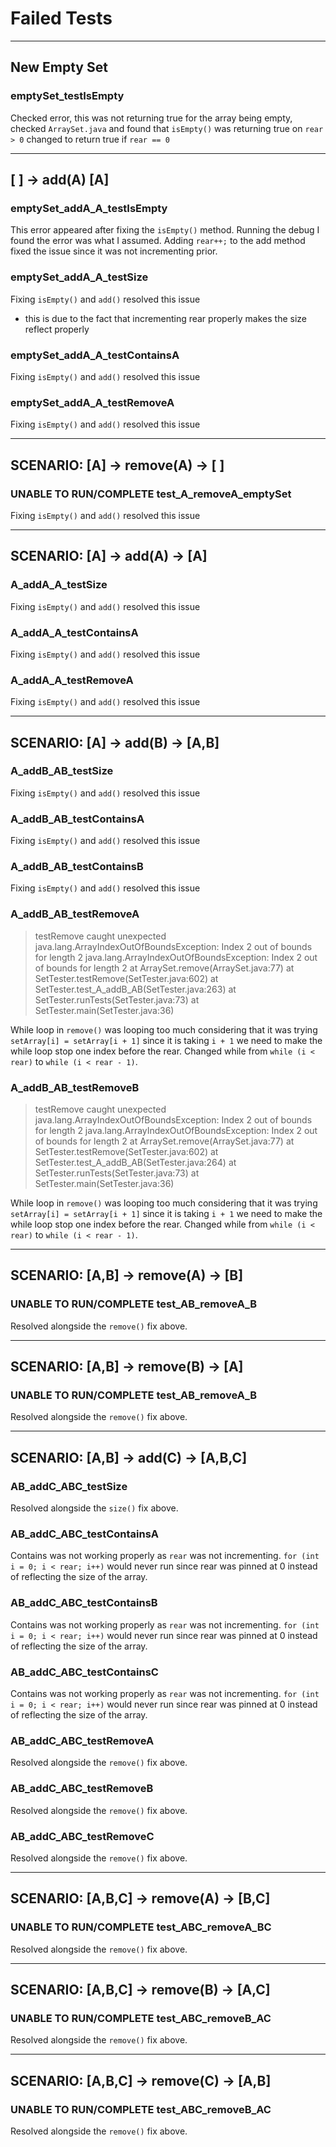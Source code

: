 # Failed Tests

---

## New Empty Set

### emptySet_testIsEmpty

Checked error, this was not returning true for the array being empty, checked `ArraySet.java` and found that `isEmpty()` was returning true on `rear > 0` changed to return true if `rear == 0`

---

## [ ] -> add(A) [A]

### emptySet_addA_A_testIsEmpty

This error appeared after fixing the `isEmpty()` method. Running the debug I found the error was what I assumed. Adding `rear++;` to the add method fixed the issue since it was not incrementing prior.

### emptySet_addA_A_testSize

Fixing `isEmpty()` and `add()` resolved this issue

- this is due to the fact that incrementing rear properly makes the size reflect properly

### emptySet_addA_A_testContainsA

Fixing `isEmpty()` and `add()` resolved this issue

### emptySet_addA_A_testRemoveA

Fixing `isEmpty()` and `add()` resolved this issue

---

## SCENARIO: [A] -> remove(A) -> [ ]

### UNABLE TO RUN/COMPLETE test_A_removeA_emptySet

Fixing `isEmpty()` and `add()` resolved this issue

---

## SCENARIO: [A] -> add(A) -> [A]

### A_addA_A_testSize

Fixing `isEmpty()` and `add()` resolved this issue

### A_addA_A_testContainsA

Fixing `isEmpty()` and `add()` resolved this issue

### A_addA_A_testRemoveA

Fixing `isEmpty()` and `add()` resolved this issue

---

## SCENARIO: [A] -> add(B) -> [A,B]

### A_addB_AB_testSize

Fixing `isEmpty()` and `add()` resolved this issue

### A_addB_AB_testContainsA

Fixing `isEmpty()` and `add()` resolved this issue

### A_addB_AB_testContainsB

Fixing `isEmpty()` and `add()` resolved this issue

### A_addB_AB_testRemoveA

> testRemove caught unexpected java.lang.ArrayIndexOutOfBoundsException: Index 2 out of bounds for length 2
> java.lang.ArrayIndexOutOfBoundsException: Index 2 out of bounds for length 2
> at ArraySet.remove(ArraySet.java:77)
> at SetTester.testRemove(SetTester.java:602)
> at SetTester.test_A_addB_AB(SetTester.java:263)
> at SetTester.runTests(SetTester.java:73)
> at SetTester.main(SetTester.java:36)

While loop in `remove()` was looping too much considering that it was trying `setArray[i] = setArray[i + 1]` since it is taking `i + 1` we need to make the while loop stop one index before the rear. Changed while from `while (i < rear)` to `while (i < rear - 1)`.

### A_addB_AB_testRemoveB

> testRemove caught unexpected java.lang.ArrayIndexOutOfBoundsException: Index 2 out of bounds for length 2
> java.lang.ArrayIndexOutOfBoundsException: Index 2 out of bounds for length 2
> at ArraySet.remove(ArraySet.java:77)
> at SetTester.testRemove(SetTester.java:602)
> at SetTester.test_A_addB_AB(SetTester.java:264)
> at SetTester.runTests(SetTester.java:73)
> at SetTester.main(SetTester.java:36)

While loop in `remove()` was looping too much considering that it was trying `setArray[i] = setArray[i + 1]` since it is taking `i + 1` we need to make the while loop stop one index before the rear. Changed while from `while (i < rear)` to `while (i < rear - 1)`.

---

## SCENARIO: [A,B] -> remove(A) -> [B]

### UNABLE TO RUN/COMPLETE test_AB_removeA_B

Resolved alongside the `remove()` fix above.

---

## SCENARIO: [A,B] -> remove(B) -> [A]

### UNABLE TO RUN/COMPLETE test_AB_removeA_B

Resolved alongside the `remove()` fix above.

---

## SCENARIO: [A,B] -> add(C) -> [A,B,C]

### AB_addC_ABC_testSize

Resolved alongside the `size()` fix above.

### AB_addC_ABC_testContainsA

Contains was not working properly as `rear` was not incrementing. `for (int i = 0; i < rear; i++)` would never run since rear was pinned at 0 instead of reflecting the size of the array.

### AB_addC_ABC_testContainsB

Contains was not working properly as `rear` was not incrementing. `for (int i = 0; i < rear; i++)` would never run since rear was pinned at 0 instead of reflecting the size of the array.

### AB_addC_ABC_testContainsC

Contains was not working properly as `rear` was not incrementing. `for (int i = 0; i < rear; i++)` would never run since rear was pinned at 0 instead of reflecting the size of the array.

### AB_addC_ABC_testRemoveA

Resolved alongside the `remove()` fix above.

### AB_addC_ABC_testRemoveB

Resolved alongside the `remove()` fix above.

### AB_addC_ABC_testRemoveC

Resolved alongside the `remove()` fix above.

---

## SCENARIO: [A,B,C] -> remove(A) -> [B,C]

### UNABLE TO RUN/COMPLETE test_ABC_removeA_BC

Resolved alongside the `remove()` fix above.

---

## SCENARIO: [A,B,C] -> remove(B) -> [A,C]

### UNABLE TO RUN/COMPLETE test_ABC_removeB_AC

Resolved alongside the `remove()` fix above.

---

## SCENARIO: [A,B,C] -> remove(C) -> [A,B]

### UNABLE TO RUN/COMPLETE test_ABC_removeB_AC

Resolved alongside the `remove()` fix above.
